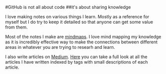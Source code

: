#GitHub is not all about code
##it's about sharing knowledge

I love making notes on various things I learn. Mostly as a reference for
myself but I do try to keep it detailed so that anyone can get some value from
them.


Most of the notes I make are [mindmaps](https://github.com/nikitavoloboev/my-notes/tree/master/mindmaps). I love mind mapping my knowledge as it is incredibly effective way to make the connections between different areas in whatever you are trying to researh and learn. 


I also write articles on [Medium](https://medium.com/@NikitaVoloboev). [Here](https://github.com/nikitavoloboev/my-notes/tree/master/articles) you can take a full look at all the articles I have written indexed by tags with small descriptions of each article.
